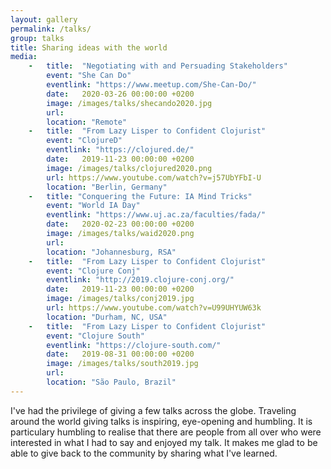 ```yaml
---
layout: gallery
permalink: /talks/
group: talks
title: Sharing ideas with the world
media:
    -   title:  "Negotiating with and Persuading Stakeholders"
        event: "She Can Do"
        eventlink: "https://www.meetup.com/She-Can-Do/"
        date:   2020-03-26 00:00:00 +0200
        image: /images/talks/shecando2020.jpg
        url: 
        location: "Remote"
    -   title:  "From Lazy Lisper to Confident Clojurist"
        event: "ClojureD"
        eventlink: "https://clojured.de/"
        date:   2019-11-23 00:00:00 +0200
        image: /images/talks/clojured2020.png
        url: https://www.youtube.com/watch?v=j57UbYFbI-U
        location: "Berlin, Germany"
    -   title: "Conquering the Future: IA Mind Tricks"
        event: "World IA Day"
        eventlink: "https://www.uj.ac.za/faculties/fada/"
        date:   2020-02-23 00:00:00 +0200
        image: /images/talks/waid2020.png
        url: 
        location: "Johannesburg, RSA"
    -   title:  "From Lazy Lisper to Confident Clojurist"
        event: "Clojure Conj"
        eventlink: "http://2019.clojure-conj.org/"
        date:   2019-11-23 00:00:00 +0200
        image: /images/talks/conj2019.jpg
        url: https://www.youtube.com/watch?v=U99UHYUW63k
        location: "Durham, NC, USA"
    -   title:  "From Lazy Lisper to Confident Clojurist"
        event: "Clojure South"
        eventlink: "https://clojure-south.com/"
        date:   2019-08-31 00:00:00 +0200
        image: /images/talks/south2019.jpg
        url: 
        location: "São Paulo, Brazil"  
---
```


I've had the privilege of giving a few talks across the globe. Traveling around the world giving talks is inspiring, eye-opening and humbling. It is particulary humbling to realise that there are people from all over who were interested in what I had to say and enjoyed my talk. It makes me glad to be able to give back to the community by sharing what I've learned. 